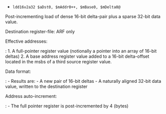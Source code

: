 * `ldd16v2a32 $aDst0, $mAddr0++, $mBase0, $mDelta0@`

Post-incrementing load of dense 16-bit delta-pair plus a sparse 32-bit
data value.

Destination register-file: ARF only

Effective addresses:

:   1.  A full-pointer register value (notionally a pointer into an
        array of 16-bit deltas)
    2.  A base address register value added to a 16-bit delta-offset
        located in the msbs of a third source register value.

Data format:

:   -   Results are:
        -   A new pair of 16-bit deltas
        -   A naturally aligned 32-bit data value, written to the
            destination register

Address auto-increment:

:   -   The full pointer register is post-incremented by 4 (bytes)
